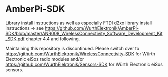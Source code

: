 # AmberPi-SDK

Library install instructions as well as especially FTDI d2xx library install instructions -> see https://github.com/WurthElektronik/AmberPi-SDK/blob/master/ANR008_WirelessConnectivity_Software_Development_Kit_SDK.pdf chapter 4.4 and following.


Maintaining this repository is discontinued. 
Please switch over to https://github.com/WurthElektronik/WirelessConnectivity-SDK for Würth Electronic eiSos radio modules and/or https://github.com/WurthElektronik/Sensors-SDK for Würth Electronic eiSos sensors.
